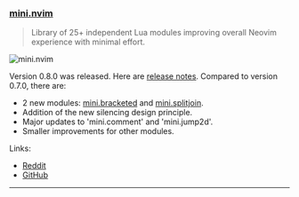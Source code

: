 <h3 id="update-mini.nvim">
  <a href="#update-mini.nvim">
    <span class="icon-text">
      <span class="icon">
        <i class="fa-solid fa-book"></i>
      </span>
    </span>
    <span>mini.nvim</span>
  </a>
</h3>

> Library of 25+ independent Lua modules improving overall Neovim experience with minimal effort.

![mini.nvim](https://user-images.githubusercontent.com/24854248/218315513-856bf2e8-2716-4061-a799-168fc5192e43.png)

Version 0.8.0 was released. Here are [release notes](https://github.com/echasnovski/mini.nvim/releases/tag/v0.8.0).
Compared to version 0.7.0, there are:

- 2 new modules: [mini.bracketed](https://github.com/echasnovski/mini.nvim/blob/main/readmes/mini-bracketed.md) and 
  [mini.splitjoin](https://github.com/echasnovski/mini.nvim/blob/main/readmes/mini-splitjoin.md).
- Addition of the new silencing design principle.
- Major updates to 'mini.comment' and 'mini.jump2d'.
- Smaller improvements for other modules.

Links:

- [Reddit](https://www.reddit.com/r/neovim/comments/129iwqy/mininvim_release_of_version_080/)
- [GitHub](https://github.com/echasnovski/mini.nvim)

---
